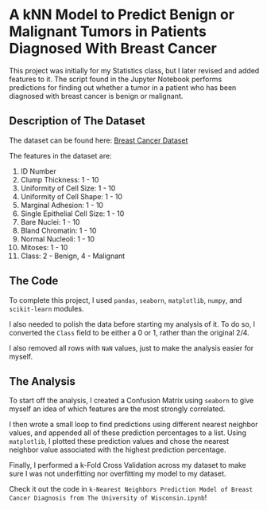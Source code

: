# A kNN Model to Predict Benign or Malignant Tumors in Patients Diagnosed With Breast Cancer

This project was initially for my Statistics class, but I later revised and added features to it.
The script found in the Jupyter Notebook performs predictions for finding out whether a tumor in a patient who has been diagnosed with breast cancer is benign or malignant. 

## Description of The Dataset
The dataset can be found here: [Breast Cancer Dataset](https://archive.ics.uci.edu/ml/datasets/breast+cancer+wisconsin+%28original%29)

The features in the dataset are:

1. ID Number
2. Clump Thickness: 1 - 10
3. Uniformity of Cell Size: 1 - 10
4. Uniformity of Cell Shape: 1 - 10
5. Marginal Adhesion: 1 - 10
6. Single Epithelial Cell Size: 1 - 10
7. Bare Nuclei: 1 - 10
8. Bland Chromatin: 1 - 10
9. Normal Nucleoli: 1 - 10
10. Mitoses: 1 - 10
11. Class: 2 - Benign, 4 - Malignant

## The Code
To complete this project, I used `pandas`, `seaborn`, `matplotlib`, `numpy`, and `scikit-learn` modules. 

I also needed to polish the data before starting my analysis of it. To do so, I converted the `Class` field to be either a 0 or 1, rather than the original 2/4. 

I also removed all rows with `NaN` values, just to make the analysis easier for myself.

## The Analysis
To start off the analysis, I created a Confusion Matrix using `seaborn` to give myself an idea of which features are the most strongly correlated. 

I then wrote a small loop to find predictions using different nearest neighbor values, and appended all of these prediction percentages to a list. Using `matplotlib`, I plotted these prediction values and chose the nearest neighbor value associated with the highest prediction percentage.

Finally, I performed a k-Fold Cross Validation across my dataset to make sure I was not underfitting nor overfitting my model to my dataset.

Check it out the code in `k-Nearest Neighbors Prediction Model of Breast Cancer Diagnosis from The University of Wisconsin.ipynb`!
